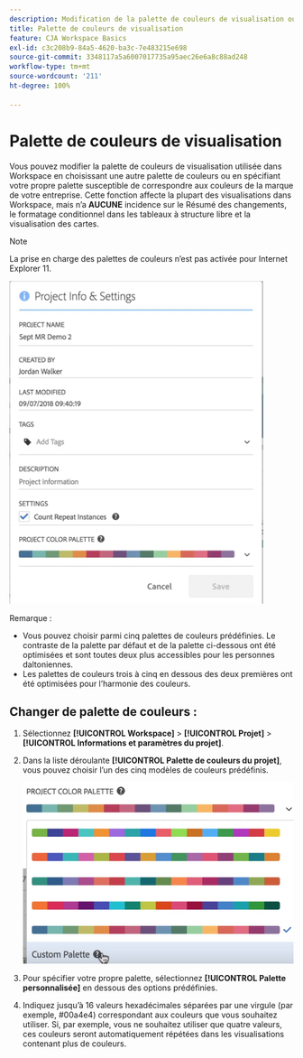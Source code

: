 ```yaml
---
description: Modification de la palette de couleurs de visualisation ou définition de votre propre palette de couleurs personnalisée.
title: Palette de couleurs de visualisation
feature: CJA Workspace Basics
exl-id: c3c208b9-84a5-4620-ba3c-7e483215e698
source-git-commit: 3348117a5a6007017735a95aec26e6a8c88ad248
workflow-type: tm+mt
source-wordcount: '211'
ht-degree: 100%

---
```


# Palette de couleurs de visualisation

Vous pouvez modifier la palette de couleurs de visualisation utilisée dans Workspace en choisissant une autre palette de couleurs ou en spécifiant votre propre palette susceptible de correspondre aux couleurs de la marque de votre entreprise. Cette fonction affecte la plupart des visualisations dans Workspace, mais n’a **AUCUNE** incidence sur le Résumé des changements, le formatage conditionnel dans les tableaux à structure libre et la visualisation des cartes.

>[!NOTE]
>
>La prise en charge des palettes de couleurs n’est pas activée pour Internet Explorer 11.

![](assets/color_palettes.png)

Remarque :

* Vous pouvez choisir parmi cinq palettes de couleurs prédéfinies. Le contraste de la palette par défaut et de la palette ci-dessous ont été optimisées et sont toutes deux plus accessibles pour les personnes daltoniennes.
* Les palettes de couleurs trois à cinq en dessous des deux premières ont été optimisées pour l’harmonie des couleurs.

## Changer de palette de couleurs :

1. Sélectionnez **[!UICONTROL Workspace]** > **[!UICONTROL Projet]** > **[!UICONTROL Informations et paramètres du projet]**.
1. Dans la liste déroulante **[!UICONTROL Palette de couleurs du projet]**, vous pouvez choisir l’un des cinq modèles de couleurs prédéfinis.

   ![](assets/custom_palette.png)

1. Pour spécifier votre propre palette, sélectionnez **[!UICONTROL Palette personnalisée]** en dessous des options prédéfinies.
1. Indiquez jusqu’à 16 valeurs hexadécimales séparées par une virgule (par exemple, #00a4e4) correspondant aux couleurs que vous souhaitez utiliser. Si, par exemple, vous ne souhaitez utiliser que quatre valeurs, ces couleurs seront automatiquement répétées dans les visualisations contenant plus de couleurs.
